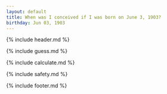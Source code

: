 ```yaml
---
layout: default
title: When was I conceived if I was born on June 3, 1903?
birthday: Jun 03, 1903
---
```


{% include header.md %}

{% include guess.md %}

{% include calculate.md %}

{% include safety.md %}

{% include footer.md %}



